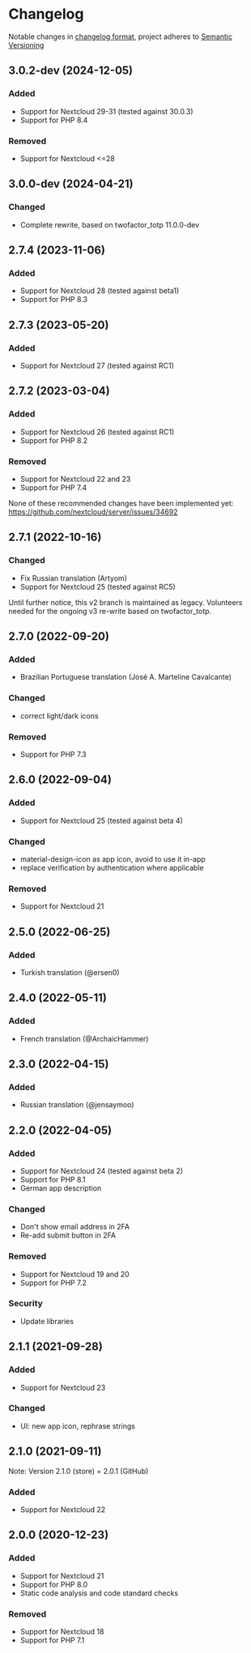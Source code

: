 <!--
  - SPDX-FileCopyrightText: 2016 Nextcloud GmbH and Nextcloud contributors
  - SPDX-License-Identifier: AGPL-3.0-or-later
-->
# Changelog
Notable changes in [changelog format](https://keepachangelog.com/en/1.0.0/), project adheres to [Semantic Versioning](https://semver.org/spec/v2.0.0.html)

## 3.0.2-dev (2024-12-05)

### Added

- Support for Nextcloud 29-31 (tested against 30.0.3)
- Support for PHP 8.4

### Removed

- Support for Nextcloud <=28

## 3.0.0-dev (2024-04-21)

### Changed
- Complete rewrite, based on twofactor_totp 11.0.0-dev

## 2.7.4 (2023-11-06)

### Added

- Support for Nextcloud 28 (tested against beta1)
- Support for PHP 8.3

## 2.7.3 (2023-05-20)

### Added

- Support for Nextcloud 27 (tested against RC1)

## 2.7.2 (2023-03-04)

### Added

- Support for Nextcloud 26 (tested against RC1)
- Support for PHP 8.2

### Removed

- Support for Nextcloud 22 and 23
- Support for PHP 7.4

None of these recommended changes have been implemented yet:
https://github.com/nextcloud/server/issues/34692

## 2.7.1 (2022-10-16)

### Changed

- Fix Russian translation (Artyom)
- Support for Nextcloud 25 (tested against RC5)

Until further notice, this v2 branch is maintained as legacy.
Volunteers needed for the ongoing v3 re-write based on twofactor_totp.

## 2.7.0 (2022-09-20)

### Added

- Brazilian Portuguese translation (José A. Marteline Cavalcante)

### Changed

- correct light/dark icons

### Removed

- Support for PHP 7.3

## 2.6.0 (2022-09-04)

### Added

- Support for Nextcloud 25 (tested against beta 4)

### Changed

- material-design-icon as app icon, avoid to use it in-app
- replace verification by authentication where applicable

### Removed

- Support for Nextcloud 21

## 2.5.0 (2022-06-25)

### Added

- Turkish translation (@ersen0)

## 2.4.0 (2022-05-11)

### Added

- French translation (@ArchaicHammer)

## 2.3.0 (2022-04-15)

### Added

- Russian translation (@jensaymoo)

## 2.2.0 (2022-04-05)

### Added

- Support for Nextcloud 24 (tested against beta 2)
- Support for PHP 8.1
- German app description

### Changed

- Don't show email address in 2FA
- Re-add submit button in 2FA

### Removed

- Support for Nextcloud 19 and 20
- Support for PHP 7.2

### Security

- Update libraries

## 2.1.1 (2021-09-28)

### Added

- Support for Nextcloud 23

### Changed

- UI: new app icon, rephrase strings

## 2.1.0 (2021-09-11)

Note: Version 2.1.0 (store) = 2.0.1 (GitHub)

### Added

- Support for Nextcloud 22

## 2.0.0 (2020-12-23)

### Added

- Support for Nextcloud 21
- Support for PHP 8.0
- Static code analysis and code standard checks

### Removed

- Support for Nextcloud 18
- Support for PHP 7.1
